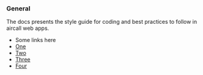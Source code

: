 ### General 
The docs presents the style guide for coding and best practices to follow in aircall web apps. 

* Some links here 
* [One](https://meiert.com/en/blog/rules-for-html/)
* [Two](https://www.sitepoint.com/golden-guidelines-for-writing-clean-css/)
* [Three](https://google.github.io/styleguide/htmlcssguide.html) 
* [Four](https://www.a11yproject.com/) 
  






